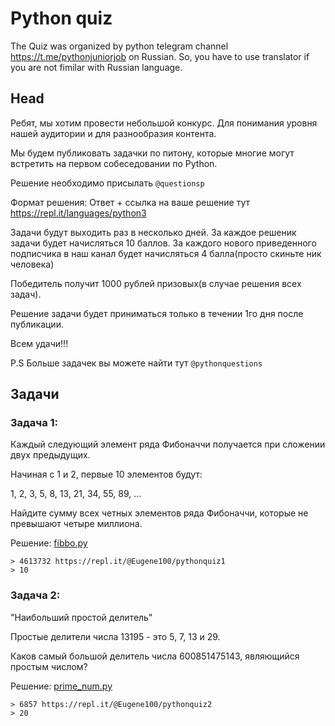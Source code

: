 # Python quiz

The Quiz was organized by python telegram channel https://t.me/pythonjuniorjob on Russian. So, you have to use translator if you are not fimilar with Russian language.

## Head

Ребят, мы хотим провести небольшой конкурс. Для понимания уровня нашей аудитории и для разнообразия контента.

Мы будем публиковать задачки по питону, которые многие могут встретить на первом собеседовании по Python.

Решение необходимо присылать `@questionsp`

Формат решения: Ответ + ссылка на ваше решение тут https://repl.it/languages/python3

Задачи будут выходить раз в несколько дней. За каждое решеник задачи будет начисляться 10 баллов. За каждого нового приведенного подписчика в наш канал будет начисляться 4 балла(просто скиньте ник человека)

Победитель получит 1000 рублей призовых(в случае решения всех задач).

Решение задачи  будет приниматься только в течении 1го дня после публикации.

Всем удачи!!!

P.S
Больше задачек вы можете найти тут `@pythonquestions`

## Задачи

### Задача 1:

Каждый следующий элемент ряда Фибоначчи получается при сложении двух предыдущих.

Начиная с 1 и 2, первые 10 элементов будут:

1, 2, 3, 5, 8, 13, 21, 34, 55, 89, ...

Найдите сумму всех четных элементов ряда Фибоначчи, которые не превышают четыре миллиона.

Решение: [fibbo.py](https://github.com/eugene100/python-quiz/blob/master/fibbo.py)

```
> 4613732 https://repl.it/@Eugene100/pythonquiz1
> 10
```

### Задача 2:

"Наибольший простой делитель"

Простые делители числа 13195 - это 5, 7, 13 и 29.

Каков самый большой делитель числа 600851475143, являющийся простым числом?

Решение: [prime_num.py](https://github.com/eugene100/python-quiz/blob/master/prime_num.py)

```
> 6857 https://repl.it/@Eugene100/pythonquiz2
> 20
```
